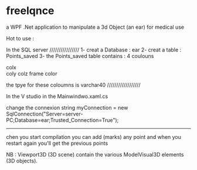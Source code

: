 # freelqnce
a WPF .Net application to manipulate a 3d Object (an ear) for medical use

Hot to use :


In the SQL server 
////////////////
1- creat a Database : ear
2- creat a table : Points_saved
3- the Points_saved table contains : 4 coulouns 

colx  
coly
colz
frame
color

the tpye for these coloumns is  varchar40
////////////////// 

In the V studio 
in the Mainwindwo.xaml.cs 

change the connexion string     myConnection = new SqlConnection("Server=server-PC;Database=ear;Trusted_Connection=True");

-------------

chen you start compilation you can add (marks) any point and when you restart again you'll get the previous points


NB : Viewport3D (3D scene)   contain  the various ModelVisual3D elements (3D objects).
